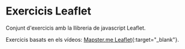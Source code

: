 # Exercicis Leaflet
Conjunt d'exercicis amb la llibreria de javascript Leaflet.  

Exercicis basats en els vídeos: [Mapster.me Leaflet](https://www.youtube.com/playlist?list=PLm76kc4VPkn27kRYq-58COO5r5bQdrKyy){:target="_blank"}.  
